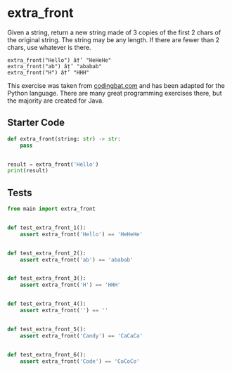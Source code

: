 # extra_front





Given a string, return a new string made of 3 copies of the first 2 chars of the original string. The string may be any length. If there are fewer than 2 chars, use whatever is there.

```
extra_front("Hello") â†’ "HeHeHe"
extra_front("ab") â†’ "ababab"
extra_front("H") â†’ "HHH"
```

This exercise was taken from [codingbat.com](https://codingbat.com/prob/p172063) and has been adapted for the Python language. There are many great programming exercises there, but the majority are created for Java.

## Starter Code
```python
def extra_front(string: str) -> str:
    pass


result = extra_front('Hello')
print(result)
```

## Tests
```python
from main import extra_front


def test_extra_front_1():
    assert extra_front('Hello') == 'HeHeHe'


def test_extra_front_2():
    assert extra_front('ab') == 'ababab'


def test_extra_front_3():
    assert extra_front('H') == 'HHH'


def test_extra_front_4():
    assert extra_front('') == ''


def test_extra_front_5():
    assert extra_front('Candy') == 'CaCaCa'


def test_extra_front_6():
    assert extra_front('Code') == 'CoCoCo'
```
